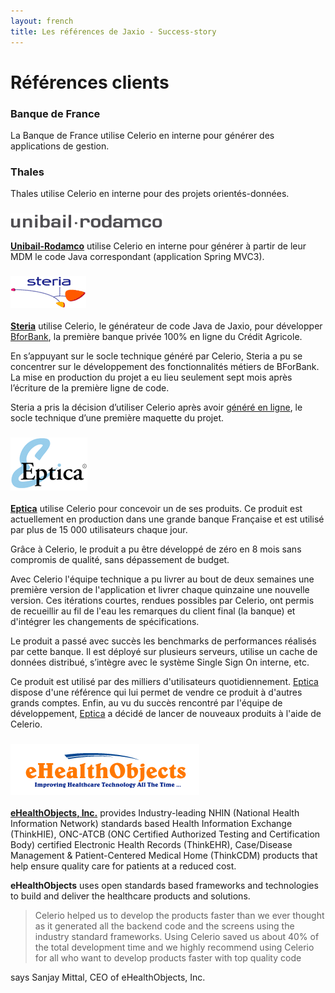```yaml
---
layout: french
title: Les références de Jaxio - Success-story
---
```

# Références clients

### Banque de France

La Banque de France utilise Celerio en interne pour générer des applications de gestion.

### Thales

Thales utilise Celerio en interne pour des projets orientés-données.

### ![great](/images/customers/logo-unibail-rodamco.gif)

<a href="http://www.unibail-rodamco.fr" target="_new"><strong>Unibail-Rodamco</strong></a> utilise Celerio en interne pour générer 
à partir de leur MDM le code Java correspondant (application Spring MVC3).

### ![great](/images/customers/logo-steria.gif) 

<a href="http://www.steria.fr" target="_new"><strong>Steria</strong></a> utilise Celerio, le générateur de code Java de Jaxio,
pour développer <a href="http://www.bforbank.com">BforBank</a>, la première banque privée 100% en ligne du Crédit Agricole.</p>

En s’appuyant sur le socle technique généré par Celerio, Steria a pu se concentrer sur le développement des fonctionnalités métiers de BForBank. 
La mise en production du projet a eu lieu seulement sept mois après l’écriture de la première ligne de code.

Steria a pris la décision d’utiliser Celerio après avoir <a href="/celerio-service.html">généré en ligne</a>, le socle  technique d’une première  maquette du projet.

### ![great](/images/customers/logo-eptica.gif) 

<a href="http://www.eptica.com" target="_new"><strong>Eptica</strong></a> utilise Celerio pour concevoir un de ses produits.
Ce produit est actuellement en production dans une grande banque Française et est utilisé par plus de 15 000 utilisateurs chaque jour.

Grâce à Celerio, le produit a pu être développé de zéro en 8 mois sans compromis de qualité, sans dépassement de budget.

Avec Celerio l'équipe technique a pu livrer au bout de deux semaines une première version de l'application et livrer chaque quinzaine une nouvelle version. 
Ces itérations courtes, rendues possibles par Celerio, ont permis de recueillir au fil de l'eau les remarques du client final (la banque) et d'intégrer les changements de spécifications.

Le produit a passé avec succès les benchmarks de performances réalisés par cette banque. 
Il est déployé sur plusieurs serveurs, utilise un cache de données distribué, s’intègre avec le système  Single Sign On interne, etc.

Ce produit est utilisé par des milliers d'utilisateurs quotidiennement. <a href="http://www.eptica.com">Eptica</a> dispose d'une référence qui lui permet de vendre
ce produit à d'autres grands comptes. Enfin, au vu du succès rencontré par l'équipe de développement, 
<a href="http://www.eptica.com">Eptica</a> a décidé de lancer de nouveaux produits à l'aide de Celerio.

### ![great](/images/customers/logo-ehealthobjects.png) 

<p><a href="http://www.ehealthobjects.com" target="_new"><strong>eHealthObjects, Inc.</strong></a> provides Industry-leading NHIN (National Health Information Network) 
standards based Health Information Exchange (ThinkHIE), ONC-ATCB (ONC Certified Authorized
Testing and Certification Body) certified Electronic Health Records (ThinkEHR),  
Case/Disease Management & Patient-Centered Medical Home (ThinkCDM) products that help ensure
quality care for patients at a reduced cost.
</p>
<p><strong>eHealthObjects</strong> uses open standards based frameworks and technologies to build and deliver the healthcare products and solutions. 
<blockquote>Celerio helped us to develop the products faster than we ever thought as it generated all the backend code 
and the screens using the industry standard frameworks. Using Celerio saved us about 40% of the total 
development time and we highly recommend using Celerio for all who want to develop products faster 
with top quality code</blockquote> says Sanjay Mittal, CEO of eHealthObjects, Inc.
</p>
